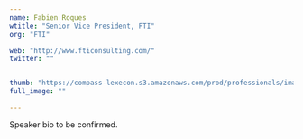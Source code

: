 ```yaml
---
name: Fabien Roques
wtitle: "Senior Vice President, FTI"
org: "FTI"

web: "http://www.fticonsulting.com/"
twitter: ""


thumb: "https://compass-lexecon.s3.amazonaws.com/prod/professionals/images/8de66a5e-7ddd-48bb-b917-3a5e6f497761/Fabien_Roques_Cropped.jpg"
full_image: ""

---
```


Speaker bio to be confirmed.